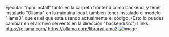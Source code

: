 Ejecutar "npm install" tanto en la carpeta frontend como backend, y tener instalado "Ollama"
en la máquina local, tambien tener instalado el modelo "llama3" que es el que esta usando actualmente el código.
(Esto lo puedes cambiar en el archivo server.ts en la dirección "backend/src")
Links:
https://ollama.com/
https://ollama.com/library/llama3
![image](https://github.com/ThomKhas/ollama-analyzer-node/assets/95324804/d379ebc9-407c-4f6b-be9f-28d158b9a183)
